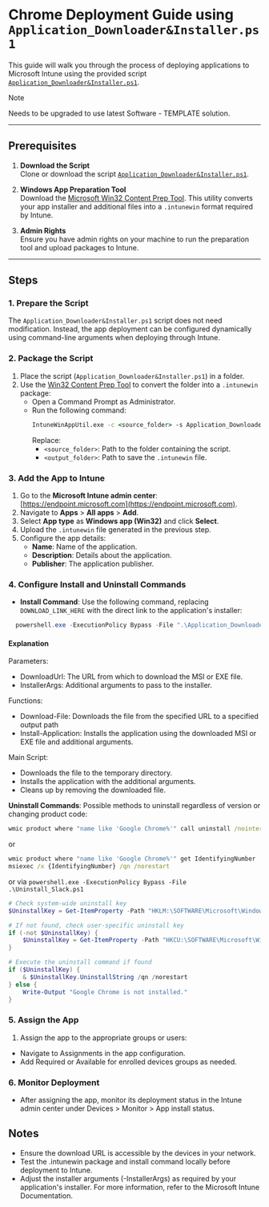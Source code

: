 # Chrome Deployment Guide using `Application_Downloader&Installer.ps1`

This guide will walk you through the process of deploying applications to Microsoft Intune using the provided script [`Application_Downloader&Installer.ps1`](https://github.com/bbmumford/Intune-Toolkit/blob/main/Windows/Software%20-%20TEMPLATE/Application_Downloader%26Installer.ps1).

> [!NOTE]  
> Needs to be upgraded to use latest Software - TEMPLATE solution.

---

## Prerequisites

1. **Download the Script**  
   Clone or download the script [`Application_Downloader&Installer.ps1`](https://github.com/bbmumford/Intune-Toolkit/blob/main/Windows/Software%20-%20TEMPLATE/Application_Downloader%26Installer.ps1).

2. **Windows App Preparation Tool**  
   Download the [Microsoft Win32 Content Prep Tool](https://github.com/microsoft/Microsoft-Win32-Content-Prep-Tool). This utility converts your app installer and additional files into a `.intunewin` format required by Intune.

3. **Admin Rights**  
   Ensure you have admin rights on your machine to run the preparation tool and upload packages to Intune.

---

## Steps

### 1. Prepare the Script
The `Application_Downloader&Installer.ps1` script does not need modification. Instead, the app deployment can be configured dynamically using command-line arguments when deploying through Intune.

### 2. Package the Script
1. Place the script (`Application_Downloader&Installer.ps1`) in a folder.
2. Use the [Win32 Content Prep Tool](https://github.com/microsoft/Microsoft-Win32-Content-Prep-Tool) to convert the folder into a `.intunewin` package:
   - Open a Command Prompt as Administrator.
   - Run the following command:
     ```cmd
     IntuneWinAppUtil.exe -c <source_folder> -s Application_Downloader&Installer.ps1 -o <output_folder>
     ```
     Replace:
     - `<source_folder>`: Path to the folder containing the script.
     - `<output_folder>`: Path to save the `.intunewin` file.

### 3. Add the App to Intune
1. Go to the **Microsoft Intune admin center**: [https://endpoint.microsoft.com](https://endpoint.microsoft.com).
2. Navigate to **Apps** > **All apps** > **Add**.
3. Select **App type** as **Windows app (Win32)** and click **Select**.
4. Upload the `.intunewin` file generated in the previous step.
5. Configure the app details:
   - **Name**: Name of the application.
   - **Description**: Details about the application.
   - **Publisher**: The application publisher.

### 4. Configure Install and Uninstall Commands
- **Install Command**: Use the following command, replacing `DOWNLOAD_LINK_HERE` with the direct link to the application's installer:
```powershell
  powershell.exe -ExecutionPolicy Bypass -File ".\Application_Downloader&Installer.ps1" -DownloadUrl "https://dl.google.com/tag/s/appguid%3D%7B8A69D345-D564-463C-AFF1-A69D9E530F96%7D%26iid%3D%7BA7E4480B-E7CE-93D3-C349-B3AA2D62E60D%7D%26lang%3Den%26browser%3D4%26usagestats%3D0%26appname%3DGoogle%2520Chrome%26needsadmin%3Dtrue%26ap%3Dx64-stable-statsdef_0%26brand%3DGCEA/dl/chrome/install/googlechromestandaloneenterprise64.msi" -InstallerArgs "/q /l"
```
#### Explanation

Parameters:
- DownloadUrl: The URL from which to download the MSI or EXE file.
- InstallerArgs: Additional arguments to pass to the installer.

Functions:
- Download-File: Downloads the file from the specified URL to a specified output path
- Install-Application: Installs the application using the downloaded MSI or EXE file and additional arguments.

Main Script:
- Downloads the file to the temporary directory.
- Installs the application with the additional arguments.
- Cleans up by removing the downloaded file.

**Uninstall Commands**: Possible methods to uninstall regardless of version or changing product code:
```cmd
wmic product where "name like 'Google Chrome%'" call uninstall /nointeractive
```
or
```cmd
wmic product where "name like 'Google Chrome%'" get IdentifyingNumber
msiexec /x {IdentifyingNumber} /qn /norestart
```

or via
`powershell.exe -ExecutionPolicy Bypass -File .\Uninstall_Slack.ps1`
```powershell
# Check system-wide uninstall key
$UninstallKey = Get-ItemProperty -Path "HKLM:\SOFTWARE\Microsoft\Windows\CurrentVersion\Uninstall\*" | Where-Object { $_.DisplayName -eq "Google Chrome" }

# If not found, check user-specific uninstall key
if (-not $UninstallKey) {
    $UninstallKey = Get-ItemProperty -Path "HKCU:\SOFTWARE\Microsoft\Windows\CurrentVersion\Uninstall\*" | Where-Object { $_.DisplayName -eq "Google Chrome" }
}

# Execute the uninstall command if found
if ($UninstallKey) {
    & $UninstallKey.UninstallString /qn /norestart
} else {
    Write-Output "Google Chrome is not installed."
}
```

### 5. Assign the App
1. Assign the app to the appropriate groups or users:
- Navigate to Assignments in the app configuration.
- Add Required or Available for enrolled devices groups as needed.
### 6. Monitor Deployment
- After assigning the app, monitor its deployment status in the Intune admin center under Devices > Monitor > App install status.

## Notes
- Ensure the download URL is accessible by the devices in your network.
- Test the .intunewin package and install command locally before deployment to Intune.
- Adjust the installer arguments (-InstallerArgs) as required by your application's installer.
For more information, refer to the Microsoft Intune Documentation.